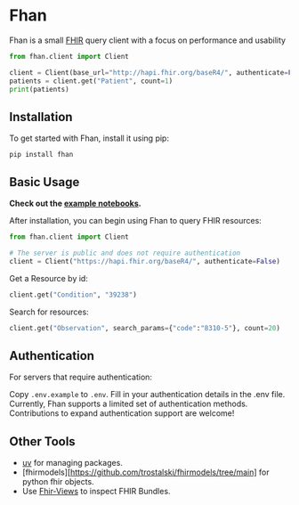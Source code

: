 # Fhan

Fhan is a small [FHIR](https://www.hl7.org/fhir/overview.html) query client with a focus on performance and usability

```python
from fhan.client import Client

client = Client(base_url="http://hapi.fhir.org/baseR4/", authenticate=False)
patients = client.get("Patient", count=1)
print(patients)
```

## Installation

To get started with Fhan, install it using pip:

```shell
pip install fhan
```

## Basic Usage

**Check out the [example notebooks](./examples).**

After installation, you can begin using Fhan to query FHIR resources:

```python
from fhan.client import Client

# The server is public and does not require authentication
client = Client("https://hapi.fhir.org/baseR4/", authenticate=False)
```

Get a Resource by id:

```python
client.get("Condition", "39238")
```

Search for resources:

```python
client.get("Observation", search_params={"code":"8310-5"}, count=20)
```

## Authentication

For servers that require authentication:

Copy `.env.example` to `.env`.
Fill in your authentication details in the .env file.
Currently, Fhan supports a limited set of authentication methods. Contributions to expand authentication support are welcome!

## Other Tools

- [uv]([https://github.com/mitsuhiko/rye](https://github.com/astral-sh/uv)) for managing packages.
- [fhirmodels][https://github.com/trostalski/fhirmodels/tree/main] for python fhir objects.
- Use [Fhir-Views](https://fhir-views.vercel.app/) to inspect FHIR Bundles.
